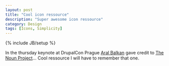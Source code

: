 ```yaml
---
layout: post
title: "Cool icon ressource"
description: "Super awesome icon ressource"
category: Design
tags: [Icons, Simplicity]
---
```

{% include JB/setup %}

In the thursday keynote at DrupalCon Prague [Aral Balkan](http://aralbalkan.com/) gave credit to [The Noun Project](http://thenounproject.com/)... Cool ressource I will have to remember that one.